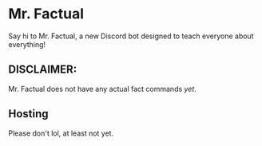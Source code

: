 # Mr. Factual
Say hi to Mr. Factual, a new Discord bot designed to teach everyone about everything!

## DISCLAIMER:
Mr. Factual does not have any actual fact commands *yet*.

## Hosting
Please don't lol, at least not yet.
